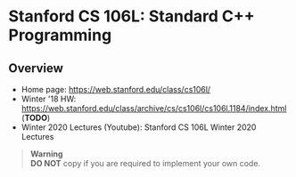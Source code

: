 # Stanford CS 106L: Standard C++ Programming

## Overview
- Home page: https://web.stanford.edu/class/cs106l/ 
- Winter '18 HW: https://web.stanford.edu/class/archive/cs/cs106l/cs106l.1184/index.html (**TODO**)
- Winter 2020 Lectures (Youtube): Stanford CS 106L Winter 2020 Lectures 
> **Warning**  
> **DO NOT** copy if you are required to implement your own code.

